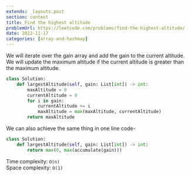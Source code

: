 ```yaml
---
extends: _layouts.post
section: content
title: Find the highest altitude
problemUrl: https://leetcode.com/problems/find-the-highest-altitude/
date: 2022-11-17
categories: [array-and-hashmap]
---
```


We will iterate over the gain array and add the gain to the current altitude. We will update the maximum altitude if the current altitude is greater than the maximum altitude.

```python
class Solution:
    def largestAltitude(self, gain: List[int]) -> int:
        maxAltitude = 0
        currentAltitude = 0
        for i in gain:
            currentAltitude += i
            maxAltitude = max(maxAltitude, currentAltitude)
        return maxAltitude
```

We can also achieve the same thing in one line code-

```python
class Solution:
    def largestAltitude(self, gain: List[int]) -> int:
        return max(0, max(accumulate(gain)))
```

Time complexity: `O(n)` <br/>
Space complexity: `O(1)`